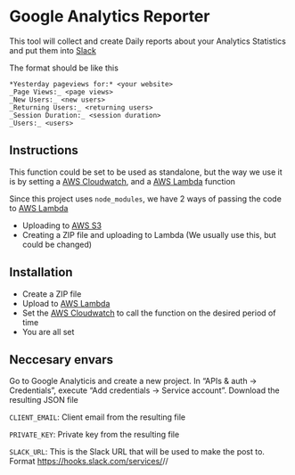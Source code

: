 # Google Analytics Reporter

This tool will collect and create Daily reports about your Analytics Statistics and put them into [Slack](https://slack.com/)

The format should be like this

```
*Yesterday pageviews for:* <your website>
_Page Views:_ <page views>
_New Users:_ <new users>
_Returning Users:_ <returning users>
_Session Duration:_ <session duration>
_Users:_ <users>
```
## Instructions

This function could be set to be used as standalone, but the way we use it is by setting a [AWS Cloudwatch](https://aws.amazon.com/cloudwatch/), and a [AWS Lambda](https://aws.amazon.com/lambda/) function

Since this project uses `node_modules`, we have 2 ways of passing the code to [AWS Lambda](https://aws.amazon.com/lambda/)

- Uploading to [AWS S3](https://aws.amazon.com/s3/)
- Creating a ZIP file and uploading to Lambda (We usually use this, but could be changed)

## Installation

- Create a ZIP file
- Upload to [AWS Lambda](https://aws.amazon.com/lambda/)
- Set the [AWS Cloudwatch](https://aws.amazon.com/cloudwatch/) to call the function on the desired period of time
- You are all set

## Neccesary envars

Go to Google Analyticis and create a new project. In “APIs & auth → Credentials”, execute “Add credentials → Service account”. Download the resulting JSON file

`CLIENT_EMAIL`: Client email from the resulting file

`PRIVATE_KEY`: Private key from the resulting file

`SLACK_URL`: This is the Slack URL that will be used to make the post to. Format https://hooks.slack.com/services/<hash>/<hash>/<hash>

